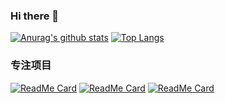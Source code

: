 ### Hi there 👋

<!--
**keepgoingwm/keepgoingwm** is a ✨ _special_ ✨ repository because its `README.md` (this file) appears on your GitHub profile.

Here are some ideas to get you started:

- 🔭 I’m currently working on ...
- 🌱 I’m currently learning ...
- 👯 I’m looking to collaborate on ...
- 🤔 I’m looking for help with ...
- 💬 Ask me about ...
- 📫 How to reach me: ...
- 😄 Pronouns: ...
- ⚡ Fun fact: ...
-->

[![Anurag's github stats](https://github-readme-stats.vercel.app/api?username=keepgoingwm)](https://github.com/anuraghazra/github-readme-stats)
[![Top Langs](https://github-readme-stats.vercel.app/api/top-langs/?username=keepgoingwm)](https://github.com/anuraghazra/github-readme-stats)

### 专注项目

[![ReadMe Card](https://github-readme-stats.vercel.app/api/pin/?username=keepgoingwm&repo=code-tell-you-javascript)](https://github.com/anuraghazra/github-readme-stats)
[![ReadMe Card](https://github-readme-stats.vercel.app/api/pin/?username=keepgoingwm&repo=30-seconds-of-code)](https://github.com/anuraghazra/github-readme-stats)
[![ReadMe Card](https://github-readme-stats.vercel.app/api/pin/?username=keepgoingwm&repo=koa-route-schema)](https://github.com/anuraghazra/github-readme-stats)
